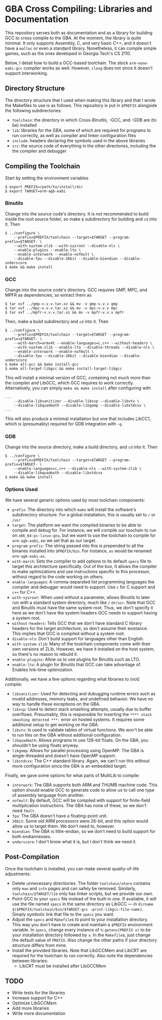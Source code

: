 # GBA Cross Compiling: Libraries and Documentation
This repository serves both as documentation and as a library for building GCC
to cross compile to the GBA. At the moment, the library is quite minimal. It
only supports Assembly, C, and very basic C++, and it doesn't have a `malloc` or
even a standard library. Nonetheless, it can compile simple games, such as the
ones developed in Georgia Tech's CS 2110.

Below, I detail how to build a GCC-based toolchain. The stock
`arm-none-eabi-gcc` compiler works as well. However, `clang` does not since it
doesn't support interworking.


## Directory Structure
The directory structure that I used when making this library and that I wrote
the Makefiles to use is as follows. This repository is put in `$PREFIX`
alongside the following subdirectories:
 * `toolchain`: the directory in which Cross-Binutils, -GCC, and -GDB are (to
                be) installed
 * `lib`: libraries for the GBA, some of which are required for programs to run
          correctly, as well as compiler and linker configuration files
 * `include`: headers declaring the symbols used in the above libraries
 * `src`: the source code of everything in the other directories, including the
          the compiler and debugger


## Compiling the Toolchain
Start by setting the environment variables
```
$ export PREFIX=/path/to/install/dir
$ export TARGET=arm-agb-eabi
```

### Binutils
Change into the source code's directory. It is not recommended to build inside
the root source folder, so make a subdirectory for building and `cd` into it.
Then
```
$ ../configure \
    --prefix=$PREFIX/toolchain --target=$TARGET --program-prefix=$TARGET- \
    --with-system-zlib --with-sysroot --disable-nls \
    --enable-plugins --enable-lto \
    --enable-interwork --enable-nofmult \
    --disable-fpu --disable-26bit --disable-biendian --disable-underscore
$ make && make install
```

### GCC
Change into the source code's directory. GCC requires GMP, MPC, and MPFR as
dependencies, so extract them as
```
$ tar xvf ../gmp-v.v.v.tar.xz && mv -v gmp-v.v.v gmp
$ tar xvf ../mpc-v.v.v.tar.xz && mv -v mpc-v.v.v mpc
$ tar xvf ../mpfr-v.v.v.tar.xz && mv -v mpfr-v.v.v mpfr
```
Then, make a build subdirectory and `cd` into it. Then
```
$ ../configure \
    --prefix=$PREFIX/toolchain --target=$TARGET --program-prefix=$TARGET- \
    --with-march=armv4t --enable-languages=c,c++ --without-headers \
    --with-system-zlib --enable-lto --disable-threads --disable-nls \
    --enable-interwork --enable-nofmult \
    --disable-fpu --disable-26bit --disable-biendian --disable-underscore
$ make all-gcc && make install-gcc
$ make all-target-libgcc && make install-target-libgcc
```
This will install a minimal version of GCC, containing not much more than the
compiler and LibGCC, which GCC requires to work correctly. Alternatively, you
can simply `make && make install` after configuring with
```
...
    --disable-libsanitizer --disable-libssp --disable-libvtv \
    --disable-libquadmath --disable-libgomp --disable-libstdcxx \
...
```
This will also produce a minimal installation but one that includes LibCC1,
which is (presumably) required for GDB integration with `-g`.

### GDB
Change into the source directory, make a build directory, and `cd` into it. Then
```
$ ../configure \
    --prefix=$PREFIX/toolchain --target=$TARGET --program-prefix=$TARGET- \
    --enable-languages=c,c++ --disable-nls --with-system-zlib \
    --disable-libquadmath --disable-libstdcxx
$ make && make install
```

### Options Used
We have several generic options used by most toolchain components:
 * `prefix`: The directory into which `make` will install the software's
             subdirectory structure. For a global installation, this is usually
             set to `/` or `/usr`
 * `target`: The platform we want the compiled binaries to be able to compile
             and debug for. For instance, we will compile our toochain to run on
             `x86_64-pc-linux-gnu`, but we want to use the toolchain to compile
             for `arm-agb-eabi`, so we set that as our target.
 * `program-prefix`: The string passed into this is prepended to all the
                     binaries installed into `$PREFIX/bin`. For instance, `as`
                     would be renamed `arm-agb-eabi-as`.
 * `with-march`: Sets the compiler to add options to its default `specs` file to
                 target this architecture specifically. Out of the box, It
                 allows the compiler to make optimizations and use instructions
                 specific to this processor, without regard to the code working
                 on others.
 * `enable-languages`: A comma-separated list programming languages the
                       compiler and debugger would need to support. Use `c` for
                       C support and `c++` for C++.
 * `with-sysroot`: When used without a parameter, allows Binutils to later run
                   with a standard system directory, much like `/` or`/usr`.
                   Note that GCC and Binutils must have the same system root.
                   Thus, we don't specify it here as we don't have the system
                   headers GCC needs to support having a system root.
 * `without-headers`: Tells GCC that we don't have standard C library headers
                      for the target architecture, so don't assume their
                      existance. This implies that GCC is compiled without a
                      system root.
 * `disable-nls`: Don't build support for languages other than English.
 * `with-system-zlib`: Many of the toolchain components come with their own
                       versions of ZLib. However, we have it installed on the
                       host system, so there's no reason to rebuild it.
 * `enable-plugins`: Allow us to use plugins for Binutils such as LTO.
 * `enable-lto`: A plugin for Binutils that GCC can take advantage of. Enables
                 link-time optimization.

Additionally, we have a few options regarding what libraries to (not) compile:
 * `libsanitizer`: Used for detecting and dubugging runtime errors such as
                   invalid addresses, memory leaks, and undefined behavior. We
                   have no way to handle these exceptions on the GBA.
 * `libssp`: Used to detect stack smashing attempts, usually due to buffer
             overflows. Presumably, this is responsible for inserting the
             `**** stack smashing detected ***:` error on hosted systems. It
             requires some additional setup to get working on the GBA.
 * `libvtv`: Is used to validate tables of virtual functions. We won't be able
             to run this on the GBA without additional configuration.
 * `libquadmath`: Allows programs to use 128-bit floats. On the GBA, you
                  shouldn't be using floats anyway.
 * `libgomp`: Allows for parallel processing using OpenMP. The GBA is
              single-threaded and doesn't have OpenMP support.
 * `libstdcxx`: The C++ standard library. Again, we can't run this without more
                configuration since the GBA is an embedded target.

Finally, we gave some options for what parts of MultiLib to compile:
 * `interwork`: The GBA supports both ARM and THUMB machine code. This option
                should enable GCC to generate code to allow us to call one type
                of assembly language from another.
 * `nofmult`: By default, GCC will be compiled with support for finite-field
              multiplication instructions. The GBA has none of these, so we
              don't need `fmult`.
 * `fpu`: The GBA doesn't have a floating-point unit.
 * `26bit`: Some old ARM processors were 26-bit, and this option would allow us
            to target them. We don't need to, however.
 * `biendian`: The GBA is little-endian, so we don't need to build support for
               both endiannesses.
 * `underscore`: I don't know what it is, but I don't think we need it.


## Post-Compilation
Once the toolchain is installed, you can make several quality-of-life
adjustments:
 * Delete unnecessary directiories. The folder `toolchain/share` contains only
   `man` and `info` pages and can safely be removed. Similarly,
   `toolchain/$TARGET/lib` only has linker scripts, but we provide our own.
 * Point GCC to your `specs` file instead of the built-in one. If available, it
   will use the file named `specs` in the same directory as LibGCC &mdash; in
   `dirname $($PREFIX/toolchain/bin/$TARGET-gcc -print-libgcc-file-name)`.
   Simply symbolic link that file to the `specs` you want.
 * Adjust the `specs` and `Makefile`s to point to your installation directory.
   This way you don't have to create and maintain a `$PREFIX` environment
   variable. In `specs`, change every instance of `%:getenv(PREFIX x)` to be
   your installation directory followed by `x`. In the `Makefile`s, just change
   the default value of `PREFIX`. Also change the other paths if your directory
   structure differs from mine.
 * Install the provided libraries. Note that LibGCCMem and LibCRT are required
   for the toolchain to run correctly. Also note the dependencies between
   libraries:
     * LibCRT must be installed after LibGCCMem

## TODO
 * Write tests for the libraries
 * Increase support for C++
 * Optimize LibGCCMem
 * Add more libraries
 * Write more documentation
